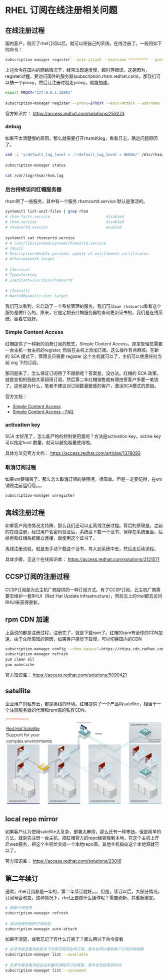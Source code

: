 # RHEL 订阅在线注册相关问题

## 在线注册过程
国内客户，购买了rhel订阅以后，就可以把自己的系统，在线注册了。一般用如下的命令：
```bash
subscription-manager register --auto-attach --username ********* --password ********
```
上述命令在国内的网络情况下，经常出现速度慢，超时等错误。这是因为，register过程，要访问国外的服务器(subscription.rhsm.redhat.com)。那我们可以搞一个proxy，然后让注册过程走proxy，就能加速。
```bash
export PROXY="127.0.0.1:18801"

subscription-manager register --proxy=$PROXY --auto-attach --username ********* --password ********
```
官方知识库： https://access.redhat.com/solutions/253273
### debug
如果不太清楚慢的原因，那么就需要打开rhsm的log，看看日志，确定问题原因了。
```bash
sed -i 's/default_log_level = .*/default_log_level = DEBUG/' /etc/rhsm/rhsm.conf

subscription-manager status

cat /var/log/rhsm/rhsm.log
```
### 后台持续访问红帽服务器
rhsm带了一些服务，其中有一个服务 rhsmcertd.service 默认是激活的。
```bash
systemctl list-unit-files | grep rhsm
# rhsm-facts.service                         disabled
# rhsm.service                               disabled
# rhsmcertd.service                          enabled

systemctl cat rhsmcertd.service
# # /usr/lib/systemd/system/rhsmcertd.service
# [Unit]
# Description=Enable periodic update of entitlement certificates.
# After=network.target

# [Service]
# Type=forking
# ExecStart=/usr/bin/rhsmcertd

# [Install]
# WantedBy=multi-user.target
```
我们可以看到，它启动了一个系统管理的服务，我们可以```man rhsmcertd```看看这个服务是做什么的。原来，它是定期去红帽服务器检查和更新证书的。我们是在线系统，留着它就好。
### Simple Content Access
红帽提供了一种新的消费订阅的模式，Simple Content Access，原来管理员需要一台主机一台主机的register, 然后在主机上添加订阅。这么操作有点麻烦。在新的 SCA 模式下，管理员只需要 register 这个主机就可以了，主机可以使用任何当前 org 下的订阅。

那问题来了，怎么保证订阅用了不超额呢？答案是，没办法。红帽的 SCA 政策，就是变相的鼓励大家超用订阅，然后第二年红帽销售就有理由管客户多要一笔钱了。这也是为什么，笔者不建议对订阅数量敏感的客户，激活SCA模式的原因。

官方文档：
- [Simple Content Access](https://access.redhat.com/articles/simple-content-access)
- [Simple Content Access - FAQ](https://access.redhat.com/articles/4903191)

### activation key

SCA 太好用了，怎么能严格的控制使用量呢？方法是activation key。active key可以指定host 数量，就可以避免超量使用啦。

具体方法见官方文档： https://access.redhat.com/articles/1378093

### 取消订阅过程
如果vm要销毁了，那么怎么取消订阅的使用呢，很简单。但是一定要记得，在vm销毁之前运行哦。。。
```bash
subscription-manager unregister
```
## 离线注册过程
如果客户网络情况太特殊，那么我们还可以走离线注册过程。背后的原理是，之前的在线注册，经过用户名密码验证后，系统会下载一个证书，保存在系统里面，后续再和红帽系统建立连接，就使用这个证书了。

离线注册流程，就是去手动下载这个证书，导入到系统中去，然后走后续流程。

具体步骤，见这个在线知识库： https://access.redhat.com/solutions/3121571

## CCSP订阅的注册过程
CCSP订阅是为云主机厂商提供的一种订阅方式。有了CCSP订阅，云主机厂商需要去维护一套RHUI（Red Hat Update Infrastructure），然后云上的rhel都去访问RHUI来获得更新。

## rpm CDN 加速
上面说的都是注册过程，注册完了，就是下载rpm了。红帽的rpm有全球的CDN加速，由于众所周知的原因，如果客户感觉下载慢，可以切换国内的CDN
```bash
subscription-manager config --rhsm.baseurl=https://china.cdn.redhat.com
subscription-manager refresh
yum clean all
yum makecache
```
官方知识库： https://access.redhat.com/solutions/5090421

## satellite
企业用户的私有云，都是离线的环境。红帽提供了一个产品叫satellite，相当于一个注册服务器的代理和rpm源的私有CDN。

![](imgs/2023-04-28-15-28-55.png)

## local repo mirror
如果客户认为使用satellite太复杂，部署太麻烦，那么还有一种笨拙，但是简单的方法，就是先注册一台主机，把红帽官方的repo给镜像到本地，在这个主机上开启web服务，把这个主机给变成一个本地repo源。其他主机指向这个本地源就可以了。

官方知识库： https://access.redhat.com/solutions/23016

## 第二年续订

通常，rhel订阅都是一年的，第二年续订就好。。。但是，续订以后，大部分情况，订阅号会改变，这种情况下，rhel上要做什么操作呢？需要刷新，并重新绑定。

```bash
# 刷新订阅信息
subscription-manager refresh

# 自动选择匹配的订阅附加
subscription-manager auto-attach
```

如果不清楚，或者忘记了有什么订阅了？那么用以下命令查看

```bash
# 此命令是查看当前账号下所有可用的有效订阅，其中也可以看到每个订阅的有效期
subscription-manager list --available

# 此命令是查看当前这台机器所消耗的订阅类型，其中也包括有效时间
subscription-manager list --consumed

```